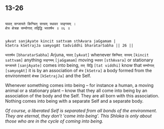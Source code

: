 ## 13-26


```shloka-sa

यावत् सन्जायते किन्चित् सत्त्वम् स्थावर जङ्गमम् ।
क्षेत्र क्षेत्रज्ञ सम्योगात् तद्विद्धि भरतर्षभ ॥ २६ ॥

```
```shloka-sa-hk

yAvat sanjAyate kincit sattvam sthAvara jaGgamam |
kSetra kSetrajJa samyogAt tadviddhi bharatarSabha || 26 ||

```
`भरतर्षभ` `[bharatarSabha]` Arjuna, `यावत्` `[yAvat]` whenever `किन्चित् सत्त्वम्` `[kincit sattvam]` anything `जङ्गमम्` `[jaGgamam]` moving `स्थावर` `[sthAvara]` or stationary `सन्जायते` `[sanjAyate]` comes into being, `तत् विद्धि` `[tat viddhi]` know that `सम्योगात्` `[samyogAt]` it is by an association of `क्षेत्र` `[kSetra]` a body formed from the environment `क्षेत्रज्ञ` `[kSetrajJa]` and the Self.

Whenever something comes into being – for instance a human, a moving animal or a stationary plant – know that they all come into being by an association of the body and the Self. They are all born with this association. Nothing comes into being with a separate Self and a separate body.

_Of course, a liberated Self is separated from all bonds of the environment. They are eternal, they don’t 'come into being'. This Shloka is only about those who are in the cycle of coming into being._


